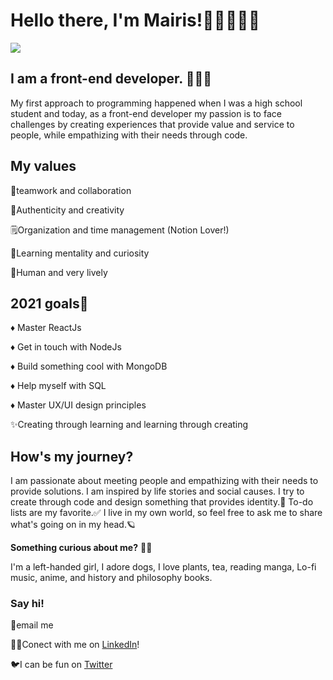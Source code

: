 # Hello there, I'm Mairis!👋🏻👩🏻‍🦱

![](https://i.imgur.com/FsnPmA7.gif)

## I am a front-end developer. 🧑🏻‍💻

My first approach to programming happened when I was a high school student and today, as a front-end developer my passion is to face challenges by creating experiences that provide value and service to people, while empathizing with their needs through code.


## My values

💞teamwork and collaboration

🌟Authenticity and creativity

🗒Organization and time management (Notion Lover!)

🍏Learning mentality and curiosity

🌱Human and very lively


## 2021 goals📌

♦ Master ReactJs

♦ Get in touch with NodeJs

♦ Build something cool with MongoDB

♦ Help myself with SQL

♦ Master UX/UI design principles

✨Creating through learning and learning through creating


## How's my journey?

I am passionate about meeting people and empathizing with their needs to provide solutions. I am inspired by life stories and social causes. I try to create through code and design something that provides identity.🦄 To-do lists are my favorite.✅ I live in my own world, so feel free to ask me to share what's going on in my head.🪐

**Something curious about me?** 🙆🏻

I'm a left-handed girl, I adore dogs, I love plants, tea, reading manga, Lo-fi music, anime, and history and philosophy books.

### Say hi!

💌email me 

💁🏻Conect with me on [LinkedIn](https://www.linkedin.com/in/mairis-castro/)!

🐦I can be fun on [Twitter](https://twitter.com/MairisXane)


